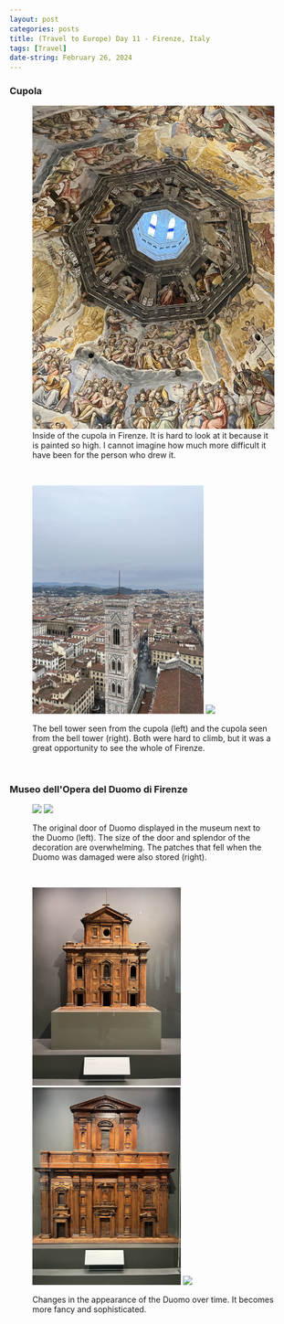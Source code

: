 ```yaml
---
layout: post
categories: posts
title: (Travel to Europe) Day 11 - Firenze, Italy
tags: [Travel]
date-string: February 26, 2024
---
```


### Cupola
<figure>
	<img src="/images/2024-02_Europe/240226_Firenze/IMG_7655.jpeg" width="600">
	<figcaption>Inside of the cupola in Firenze. It is hard to look at it because it is painted so high. I cannot imagine how much more difficult it have been for the person who drew it.</figcaption>
</figure>
<br>

<figure>
  <p>
		<img src="/images/2024-02_Europe/240226_Firenze/IMG_7669.jpeg" width="300">
		<img src="/images/2024-02_Europe/240226_Firenze/IMG_7680.jpeg" width="300">
	</p>
	<figcaption>The bell tower seen from the cupola (left) and the cupola seen from the bell tower (right). Both were hard to climb, but it was a great opportunity to see the whole of Firenze.</figcaption>
</figure>
<br>

### Museo dell'Opera del Duomo di Firenze
<figure>
	<p>
		<img src="/images/2024-02_Europe/240226_Firenze/IMG_7687.jpeg" width="300">
		<img src="/images/2024-02_Europe/240226_Firenze/IMG_7690.jpeg" width="300">
	</p>
	<figcaption>The original door of Duomo displayed in the museum next to the Duomo (left). The size of the door and splendor of the decoration are overwhelming. The patches that fell when the Duomo was damaged were also stored (right).</figcaption>
</figure>
<br>

<figure>
	<p>
		<img src="/images/2024-02_Europe/240226_Firenze/IMG_7695.jpeg" width="260">
		<img src="/images/2024-02_Europe/240226_Firenze/IMG_7697.jpeg" width="260">
		<img src="/images/2024-02_Europe/240226_Firenze/IMG_7696.jpeg" width="260">
	</p>
	<figcaption>Changes in the appearance of the Duomo over time. It becomes more fancy and sophisticated.</figcaption>
</figure>
<br>
